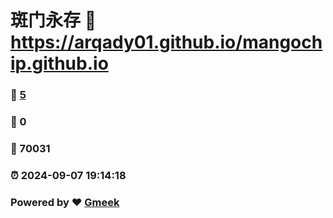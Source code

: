 # 斑门永存 :link: https://arqady01.github.io/mangochip.github.io 
### :page_facing_up: [5](https://arqady01.github.io/mangochip.github.io/tag.html) 
### :speech_balloon: 0 
### :hibiscus: 70031 
### :alarm_clock: 2024-09-07 19:14:18 
### Powered by :heart: [Gmeek](https://github.com/Meekdai/Gmeek)
